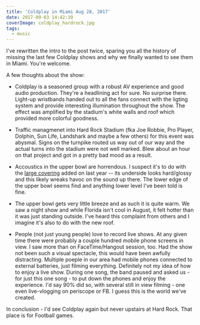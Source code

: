 ```yaml
---
title: 'Coldplay in Miami Aug 28, 2017'
date: 2017-09-03 14:42:39
coverImage: coldplay_hardrock.jpg
tags:
  - music
---
```


I've rewritten the intro to the post twice, sparing you all the history of missing the last few Coldplay shows and why we finally wanted to see them in Miami. You're welcome.

<!-- more -->

A few thoughts about the show:

  * Coldplay is a seasoned group with a robust AV experience and good audio production. They're a headlining act for sure. No surprise there. Light-up wristbands handed out to all the fans connect with the ligting system and provide interesting illumination throughout the show. The effect was amplified by the stadium's white walls and roof which provided more colorful goodness.

  * Traffic managmenet into Hard Rock Stadium (fka Joe Robbie, Pro Player, Dolphin, Sun Life, Landshark and maybe a few others) for this event was abysmal. Signs on the turnpike routed us way out of our way and the actual turns into the stadium were not well marked. Blew about an hour on that project and got in a pretty bad mood as a result.

  * Accoustics in the upper bowl are horrendous. I suspect it's to do with the [large covering](http://miami.cbslocal.com/2016/09/01/all-eyes-on-renovated-renamed-hard-rock-stadium-tonight/) added on last year -- its underside looks hard/glossy and this likely wreaks havoc on the sound up there. The lower edge of the upper bowl seems find and anything lower level I've been told is fine. 

  * The upper bowl gets very little breeze and as such it is quite warm. We saw a night show and while Florida isn't cool in August, it felt hotter than it was just standing outside. I've heard this complaint from others and I imagine it's also to do with the new roof.

  * People (not just young people) love to record live shows. At any given time there were probably a couple hundred mobile phone screens in view. I saw more than on FaceTime/Hangout session, too. Had the show not been such a visual spectacle, this would have been awfully distracting. Multiple poeple in our area had mobile phones connected to external batteries, just filming everything. Definitely not my idea of how to enjoy a live show. During one song, the band paused and asked us - for just this one song - to put down the phones and enjoy the experience. I'd say 90% did so, with several still in view filming - one even live-vlogging on periscope or FB. I guess this is the world we've created.

In conclusion - I'd see Coldplay again but never upstairs at Hard Rock. That place is for Football games.